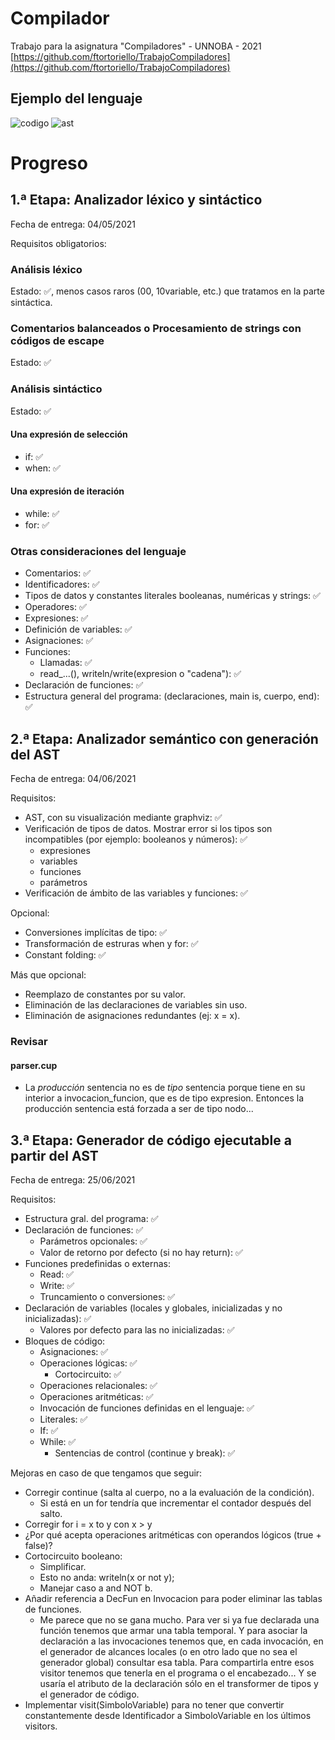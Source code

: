 # Compilador
Trabajo para la asignatura "Compiladores" - UNNOBA - 2021
[https://github.com/ftortoriello/TrabajoCompiladores](https://github.com/ftortoriello/TrabajoCompiladores)

## Ejemplo del lenguaje

![codigo](https://user-images.githubusercontent.com/82975077/123492931-508a2f00-d5f1-11eb-82f7-41897bdb654e.png)
![ast](https://user-images.githubusercontent.com/82975077/123492687-97c3f000-d5f0-11eb-8473-957206aaa1de.png)

# Progreso

## 1.ª Etapa: Analizador léxico y sintáctico

Fecha de entrega: 04/05/2021

Requisitos obligatorios:

### Análisis léxico
Estado: :white_check_mark:, menos casos raros (00, 10variable, etc.) que tratamos en la parte sintáctica.

### Comentarios balanceados o Procesamiento de strings con códigos de escape
Estado: :white_check_mark:

### Análisis sintáctico
Estado: :white_check_mark:

#### Una expresión de selección
* if: :white_check_mark:
* when: :white_check_mark:

#### Una expresión de iteración
* while: :white_check_mark:
* for: :white_check_mark:

### Otras consideraciones del lenguaje
* Comentarios: :white_check_mark:
* Identificadores: :white_check_mark:
* Tipos de datos y constantes literales booleanas, numéricas y strings: :white_check_mark:
* Operadores: :white_check_mark:
* Expresiones: :white_check_mark:
* Definición de variables: :white_check_mark:
* Asignaciones: :white_check_mark:
* Funciones:
  * Llamadas: :white_check_mark:
  * read_...(), writeln/write(expresion o "cadena"): :white_check_mark:
* Declaración de funciones: :white_check_mark:
* Estructura general del programa: (declaraciones, main is, cuerpo, end): :white_check_mark:

## 2.ª Etapa: Analizador semántico con generación del AST

Fecha de entrega: 04/06/2021

Requisitos:
* AST, con su visualización mediante graphviz: :white_check_mark:
* Verificación de tipos de datos. Mostrar error si los tipos son incompatibles (por ejemplo: booleanos y números): :white_check_mark:
  * expresiones
  * variables
  * funciones
  * parámetros
* Verificación de ámbito de las variables y funciones: :white_check_mark:

Opcional: 
* Conversiones implícitas de tipo: :white_check_mark:
* Transformación de estruras when y for: :white_check_mark:
* Constant folding: :white_check_mark:

Más que opcional:
* Reemplazo de constantes por su valor.
* Eliminación de las declaraciones de variables sin uso.
* Eliminación de asignaciones redundantes (ej: x = x).

### Revisar

#### parser.cup
* La *producción* sentencia no es de *tipo* sentencia porque tiene en su interior a invocacion_funcion, que es de tipo expresion. Entonces la producción sentencia está forzada a ser de tipo nodo...

## 3.ª Etapa: Generador de código ejecutable a partir del AST

Fecha de entrega: 25/06/2021

Requisitos:
* Estructura gral. del programa: :white_check_mark:
* Declaración de funciones: :white_check_mark:
  * Parámetros opcionales: :white_check_mark:
  * Valor de retorno por defecto (si no hay return): :white_check_mark:
* Funciones predefinidas o externas:
  * Read: :white_check_mark:
  * Write: :white_check_mark:
  * Truncamiento o conversiones: :white_check_mark:
* Declaración de variables (locales y globales, inicializadas y no inicializadas): :white_check_mark:
  * Valores por defecto para las no inicializadas: :white_check_mark:
* Bloques de código:
  * Asignaciones: :white_check_mark:
  * Operaciones lógicas: :white_check_mark:
    * Cortocircuito: :white_check_mark:
  * Operaciones relacionales: :white_check_mark:
  * Operaciones aritméticas: :white_check_mark:
  * Invocación de funciones definidas en el lenguaje: :white_check_mark:
  * Literales: :white_check_mark:
  * If: :white_check_mark:
  * While: :white_check_mark:
    * Sentencias de control (continue y break): :white_check_mark:

Mejoras en caso de que tengamos que seguir:
  * Corregir continue (salta al cuerpo, no a la evaluación de la condición).
    * Si está en un for tendría que incrementar el contador después del salto.
  * Corregir for i = x to y con x > y
  * ¿Por qué acepta operaciones aritméticas con operandos lógicos (true + false)?
  * Cortocircuito booleano:
    * Simplificar.
    * Esto no anda: writeln(x or not y);
    * Manejar caso a and NOT b.
  * Añadir referencia a DecFun en Invocacion para poder eliminar las tablas de funciones.
    * Me parece que no se gana mucho. Para ver si ya fue declarada una función tenemos que armar una tabla temporal.
      Y para asociar la declaración a las invocaciones tenemos que, en cada invocación, en el generador de alcances locales (o en otro lado que no sea el generador global) consultar esa tabla.
      Para compartirla entre esos visitor tenemos que tenerla en el programa o el encabezado...
      Y se usaría el atributo de la declaración sólo en el transformer de tipos y el generador de código.
  * Implementar visit(SimboloVariable) para no tener que convertir constantemente desde Identificador a SimboloVariable en los últimos visitors.
